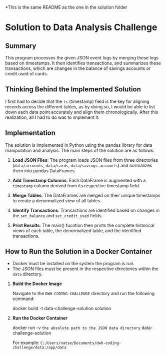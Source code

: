 *This is the same README as the one in the solution folder

# Solution to Data Analysis Challenge

## Summary
This program processes the given JSON event logs by merging these logs based on timestamps. It then identifies transactions, and summarizes these transactions, which are changes in the balance of savings accounts or credit used of cards.

## Thinking Behind the Implemented Solution

I first had to decide that the `ts` (timestamp) field is the key for aligning records across the different tables, as by doing so, I would be able to list down each data point accurately and align them chronologically. After this realization, all I had to do was to implement it.

## Implementation
The solution is implemented in Python using the pandas library for data manipulation and analysis. The main steps of the solution are as follows:

1. **Load JSON Files**: The program loads JSON files from three directories (`data/accounts`, `data/cards`, `data/savings_accounts`) and normalizes them into pandas DataFrames.

2. **Add Timestamp Columns**: Each DataFrame is augmented with a `timestamp` column derived from its respective timestamp field.

3. **Merge Tables**: The DataFrames are merged on their unique timestamps to create a denormalized view of all tables.

4. **Identify Transactions**: Transactions are identified based on changes in the `set_balance` and `set_credit_used` fields.

5. **Print Results**: The main() fucntion then prints the complete historical views of each table, the denormalized table, and the identified transactions.

## How to Run the Solution in a Docker Container

- Docker must be installed on the system the program is run.
- The JSON files must be present in the respective directories within the `data` directory.

1. **Build the Docker Image**

    Navigate to the `DWH-CODING-CHALLENGE` directory and run the following command:

    docker build -t data-challenge-solution solution


2. **Run the Docker Container**

    docker run -v `the absolute path to the JSON data directory` data-challenge-solution

    For example: `C:/Users/natse/Documents/dwh-coding-challenge/data:/app/data`
